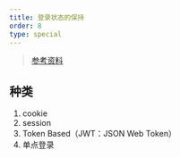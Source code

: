 ```yaml
---
title: 登录状态的保持
order: 8
type: special
---
```


> [参考资料](https://zhuanlan.zhihu.com/p/29101305)

## 种类

1. cookie
2. session
3. Token Based（JWT：JSON Web Token）
4. 单点登录